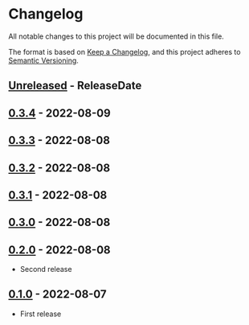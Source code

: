 # Changelog

All notable changes to this project will be documented in this file.

The format is based on [Keep a Changelog](https://keepachangelog.com/en/1.1.0/),
and this project adheres to [Semantic Versioning](https://semver.org/spec/v2.0.0.html).

<!-- next-header -->

## [Unreleased] - ReleaseDate

## [0.3.4] - 2022-08-09

## [0.3.3] - 2022-08-08

## [0.3.2] - 2022-08-08

## [0.3.1] - 2022-08-08

## [0.3.0] - 2022-08-08

## [0.2.0] - 2022-08-08

* Second release

## [0.1.0] - 2022-08-07

* First release

<!-- next-url -->
[Unreleased]: https://github.com/gifnksm/rust-template-generated-bin/compare/v0.3.4...HEAD
[0.3.4]: https://github.com/gifnksm/rust-template-generated-bin/compare/v0.3.3...v0.3.4
[0.3.3]: https://github.com/gifnksm/rust-template-generated-bin/compare/v0.3.2...v0.3.3
[0.3.2]: https://github.com/gifnksm/rust-template-generated-bin/compare/v0.3.1...v0.3.2
[0.3.1]: https://github.com/gifnksm/rust-template-generated-bin/compare/v0.3.0...v0.3.1
[0.3.0]: https://github.com/gifnksm/rust-template-generated-bin/compare/v0.2.0...v0.3.0
[0.2.0]: https://github.com/gifnksm/rust-template-generated-bin/compare/{{tag_name}}...v0.2.0
[0.1.0]: https://github.com/gifnksm/rust-template-generated-bin/commits/{{tag_name}}
